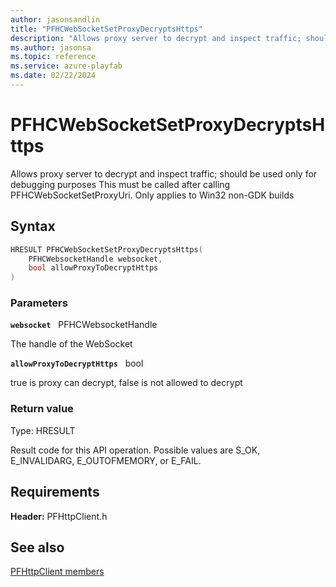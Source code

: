 ```yaml
---
author: jasonsandlin
title: "PFHCWebSocketSetProxyDecryptsHttps"
description: "Allows proxy server to decrypt and inspect traffic; should be used only for debugging purposes This must be called after calling PFHCWebSocketSetProxyUri. Only applies to Win32 non-GDK builds"
ms.author: jasonsa
ms.topic: reference
ms.service: azure-playfab
ms.date: 02/22/2024
---
```


# PFHCWebSocketSetProxyDecryptsHttps  

Allows proxy server to decrypt and inspect traffic; should be used only for debugging purposes This must be called after calling PFHCWebSocketSetProxyUri. Only applies to Win32 non-GDK builds  

## Syntax  
  
```cpp
HRESULT PFHCWebSocketSetProxyDecryptsHttps(  
    PFHCWebsocketHandle websocket,  
    bool allowProxyToDecryptHttps  
)  
```  
  
### Parameters  
  
**`websocket`** &nbsp; PFHCWebsocketHandle  
  
The handle of the WebSocket  
  
**`allowProxyToDecryptHttps`** &nbsp; bool  
  
true is proxy can decrypt, false is not allowed to decrypt  
  
  
### Return value
Type: HRESULT
  
Result code for this API operation. Possible values are S_OK, E_INVALIDARG, E_OUTOFMEMORY, or E_FAIL.
  
  
## Requirements  
  
**Header:** PFHttpClient.h
  
## See also  
[PFHttpClient members](../pfhttpclient_members.md)  

  
  
